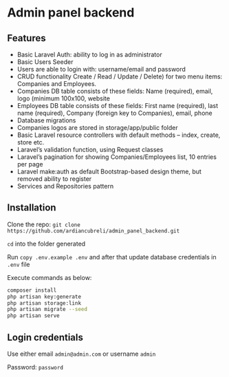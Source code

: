 # Admin panel backend
## Features

- Basic Laravel Auth: ability to log in as administrator
- Basic Users Seeder
- Users are able to login with: username/email and password
- CRUD functionality Create / Read / Update / Delete) for two menu
items: Companies and Employees.
- Companies DB table consists of these fields: Name (required), email, logo
(minimum 100x100, website
- Employees DB table consists of these fields: First name (required), last name
(required), Company (foreign key to Companies), email, phone
- Database migrations
- Companies logos are stored in storage/app/public folder
- Basic Laravel resource controllers with default methods – index, create,
store etc.
- Laravel’s validation function, using Request classes
- Laravel’s pagination for showing Companies/Employees list, 10 entries
per page
- Laravel make:auth as default Bootstrap-based design theme, but removed
ability to register
- Services and Repositories pattern

## Installation

Clone the repo: ``` git clone https://github.com/ardiancubreli/admin_panel_backend.git ```

```cd``` into the folder generated

Run ```copy .env.example .env``` and after that update database credentials in ```.env``` file

Execute commands as below:

```sh 
composer install
php artisan key:generate
php artisan storage:link
php artisan migrate --seed
php artisan serve
```

## Login credentials

Use either email ```admin@admin.com``` or username ```admin```

Password: ```password```
